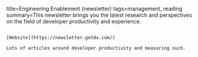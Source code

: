 title=Engineering Enablement (newsletter)
tags=management, reading
summary=This newsletter brings you the latest research and perspectives on the field of developer productivity and experience.
~~~~~~

[Website](https://newsletter.getdx.com/)

Lots of articles around developer productivity and measuring such.
